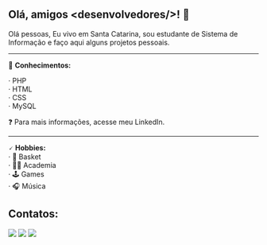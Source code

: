 ## Olá, amigos &lt;desenvolvedores/&gt;! 👋
Olá pessoas, Eu vivo em Santa Catarina, sou estudante de Sistema de Informação e faço aqui alguns projetos pessoais.

___

🧠 **Conhecimentos:**
  
· PHP  
· HTML  
· CSS  
· MySQL  
  
❓ Para mais informações, acesse meu LinkedIn.  
  
___
  
🗸 **Hobbies:**  
· 🏀 Basket  
· 💪🏻 Academia  
· 🕹️ Games  
· 🎧 Música
  
## Contatos:
  
<div>
<a href="https://instagram.com/deividsestrenn" target="_blank"><img loading="lazy" src="https://img.shields.io/badge/-Instagram-%23E4405F?style=for-the-badge&logo=instagram&logoColor=white" target="_blank"></a>
<a href = "mailto:deividsestrensantos@gmail.com"><img loading="lazy" src="https://img.shields.io/badge/Gmail-D14836?style=for-the-badge&logo=gmail&logoColor=white" target="_blank"></a>
<a href="https://www.linkedin.com/in/deivid-sestren" target="_blank"><img loading="lazy" src="https://img.shields.io/badge/-LinkedIn-%230077B5?style=for-the-badge&logo=linkedin&logoColor=white" target="_blank"></a>   
</div>
